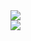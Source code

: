 <div style="margin : 0 auto;"><img src="https://img.shields.io/badge/JAVA-007396?style=flat&logo=Java&logoColor=white"/></div>

<img src="https://capsule-render.vercel.app/api?type=wave&color=auto&reversal=true&height=300&section=header&text=capsule%20render&desc=안녕하세요 반갑습니다.&textBg=true&fontSize=90&fontColor=ffee00&animation=fadeIn" />
